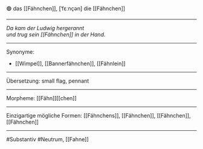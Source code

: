🟢 das [[Fähnchen]], [ˈfɛːnçən]
die [[Fähnchen]]


---
*Da kam der Ludwig hergerannt*  
*und trug sein [[Fähnchen]] in der Hand.*  

---
Synonyme:
- [[Wimpel]], [[Bannerfähnchen]], [[Fähnlein]]

---
Übersetzung: small flag, pennant

---
Morpheme:
[[Fähn]][[chen]]

---
Einzigartige mögliche Formen: [[Fähnchens]], [[Fähnchen]], [[Fähnchen]], [[Fähnchen]]

---
#Substantiv #Neutrum, [[Fahne]]